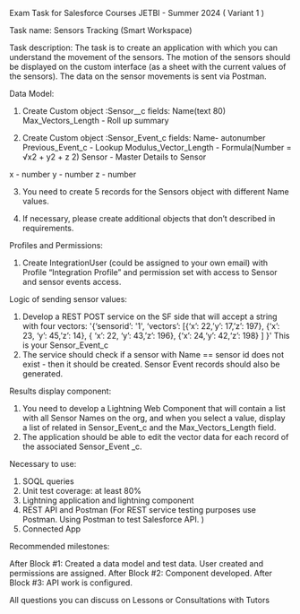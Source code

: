  
Exam Task for Salesforce Courses JETBI - Summer 2024 
( Variant 1 )

Task name: 
Sensors Tracking (Smart Workspace) 

Task description:
The task is to create an application with which you can understand the movement of the sensors. The motion of the sensors should be displayed on the custom interface (as a sheet with the current values of the sensors). The data on the sensor movements is sent via Postman. 

Data Model:


1. Create Custom object :Sensor__c
fields:
Name(text 80)
Max_Vectors_Length - Roll up summary

2. Create Custom object :Sensor_Event_c
fields:
Name- autonumber
Previous_Event_c - Lookup
Modulus_Vector_Length  - Formula(Number = √x2 + y2 + z 2)
Sensor - Master Details to Sensor


x - number
y - number
z - number

3. You need to create 5 records for the Sensors object with different Name values. 

4. If necessary, please create additional objects that don’t described in requirements. 


Profiles and Permissions:
1. Create IntegrationUser (could be assigned to your own email) with Profile “Integration Profile” and permission set with access to Sensor and sensor events access. 





Logic of sending sensor values:
1. Develop a REST POST service on the SF side that will accept a string with four vectors: '{‘sensorid’: '1', ‘vectors’: [{‘x’: 22,’y’: 17,’z’: 197}, {‘x’: 23, ‘y’: 45,’z’: 14}, { ‘x’: 22, ‘y’: 43,’z’: 196}, {‘x’: 24,‘y’: 42,‘z’: 198} ] }' 
This is your Sensor_Event_c 
2. The service should check if a sensor with Name == sensor id does not exist - then it should be created. Sensor Event records should also be generated.

Results display component:
1. You need to develop a Lightning Web Component that will contain a list with all Sensor Names on the org, and when you select a value, display a list of related in Sensor_Event_c and the Max_Vectors_Length field.
2. The application should be able to edit the vector data for each record of the associated Sensor_Event _c.


Necessary to use:
1) SOQL queries
2) Unit test coverage: at least 80%
3) Lightning application and lightning component
4) REST API and Postman (For REST service testing purposes use Postman.
Using Postman to test Salesforce API. )
5) Connected App


Recommended milestones:

After Block #1: Created a data model and test data. User created and permissions are assigned.
After Block #2: Component developed.
After Block #3: API work is configured.


All questions you can discuss on Lessons or Consultations with Tutors 





